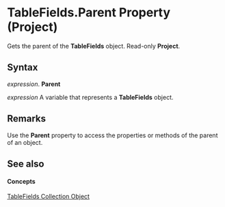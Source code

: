 
# TableFields.Parent Property (Project)

Gets the parent of the  **TableFields** object. Read-only **Project**.


## Syntax

 _expression_. **Parent**

 _expression_ A variable that represents a **TableFields** object.


## Remarks

Use the  **Parent** property to access the properties or methods of the parent of an object.


## See also


#### Concepts


[TableFields Collection Object](1698bb53-f618-cd1a-a191-702f174ff279.md)